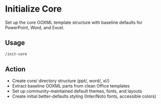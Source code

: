 # Initialize Core

Set up the core OOXML template structure with baseline defaults for PowerPoint, Word, and Excel.

## Usage
```bash
/init-core
```

## Action
- Create core/ directory structure (ppt/, word/, xl/)
- Extract baseline OOXML parts from clean Office templates
- Set up community-maintained default themes, fonts, and layouts
- Create initial better-defaults styling (Inter/Noto fonts, accessible colors)